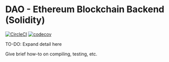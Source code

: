 # DAO - Ethereum Blockchain Backend (Solidity)
[![CircleCI](https://circleci.com/gh/dOrgTech/ID-DAO/tree/dev.svg?style=svg)](https://circleci.com/gh/dOrgTech/ID-DAO/tree/dev)
[![codecov](https://codecov.io/gh/dOrgTech/ID-DAO/dev/master/graph/badge.svg)](https://codecov.io/gh/dOrgTech/ID-DAO)

TO-DO: Expand detail here

Give brief how-to on compiling, testing, etc.
